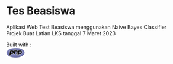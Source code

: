 # Tes Beasiswa
Aplikasi Web Test Beasiswa menggunakan Naive Bayes Classifier\
Projek Buat Latian LKS tanggal 7 Maret 2023

Built with : \
<a href="https://www.php.net/"><img src="/assets/php-logo.svg" alt="..." width="10%"></a>
